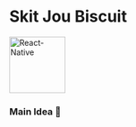 # Skit Jou Biscuit
<img src="https://ephemerecreative.ca/wp-content/uploads/2018/01/reactnative.png" alt="React-Native" width=100 height=100 />

### Main Idea :thought_balloon:
